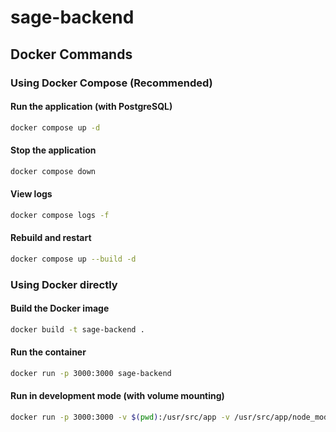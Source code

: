 # sage-backend

## Docker Commands

### Using Docker Compose (Recommended)

#### Run the application (with PostgreSQL)
```bash
docker compose up -d
```

#### Stop the application
```bash
docker compose down
```

#### View logs
```bash
docker compose logs -f
```

#### Rebuild and restart
```bash
docker compose up --build -d
```

### Using Docker directly

#### Build the Docker image
```bash
docker build -t sage-backend .
```

#### Run the container
```bash
docker run -p 3000:3000 sage-backend
```

#### Run in development mode (with volume mounting)
```bash
docker run -p 3000:3000 -v $(pwd):/usr/src/app -v /usr/src/app/node_modules sage-backend
```